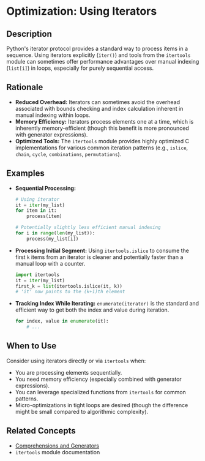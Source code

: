 # Optimization: Using Iterators

## Description

Python's iterator protocol provides a standard way to process items in a sequence. Using iterators explicitly (`iter()`) and tools from the `itertools` module can sometimes offer performance advantages over manual indexing (`list[i]`) in loops, especially for purely sequential access.

## Rationale

*   **Reduced Overhead:** Iterators can sometimes avoid the overhead associated with bounds checking and index calculation inherent in manual indexing within loops.
*   **Memory Efficiency:** Iterators process elements one at a time, which is inherently memory-efficient (though this benefit is more pronounced with generator expressions).
*   **Optimized Tools:** The `itertools` module provides highly optimized C implementations for various common iteration patterns (e.g., `islice`, `chain`, `cycle`, `combinations`, `permutations`).

## Examples

*   **Sequential Processing:**
    ```python
    # Using iterator
    it = iter(my_list)
    for item in it:
        process(item)

    # Potentially slightly less efficient manual indexing
    for i in range(len(my_list)):
        process(my_list[i])
    ```
*   **Processing Initial Segment:** Using `itertools.islice` to consume the first `k` items from an iterator is cleaner and potentially faster than a manual loop with a counter.
    ```python
    import itertools
    it = iter(my_list)
    first_k = list(itertools.islice(it, k))
    # 'it' now points to the (k+1)th element
    ```
*   **Tracking Index While Iterating:** `enumerate(iterator)` is the standard and efficient way to get both the index and value during iteration.
    ```python
    for index, value in enumerate(it):
        # ...
    ```

## When to Use

Consider using iterators directly or via `itertools` when:
*   You are processing elements sequentially.
*   You need memory efficiency (especially combined with generator expressions).
*   You can leverage specialized functions from `itertools` for common patterns.
*   Micro-optimizations in tight loops are desired (though the difference might be small compared to algorithmic complexity).

## Related Concepts

*   [Comprehensions and Generators](./comprehensions_and_generators.md)
*   `itertools` module documentation 